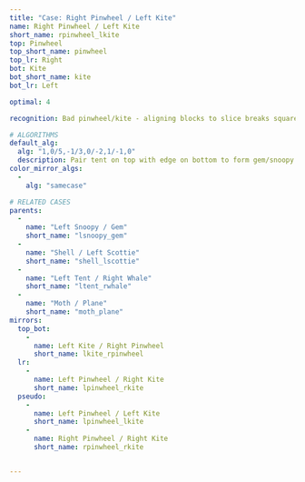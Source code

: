 ```yaml
---
title: "Case: Right Pinwheel / Left Kite"
name: Right Pinwheel / Left Kite
short_name: rpinwheel_lkite
top: Pinwheel
top_short_name: pinwheel
top_lr: Right
bot: Kite
bot_short_name: kite
bot_lr: Left

optimal: 4

recognition: Bad pinwheel/kite - aligning blocks to slice breaks squareshape.

# ALGORITHMS
default_alg:
  alg: "1,0/5,-1/3,0/-2,1/-1,0"
  description: Pair tent on top with edge on bottom to form gem/snoopy.
color_mirror_algs:
  -
    alg: "samecase"

# RELATED CASES
parents:
  -
    name: "Left Snoopy / Gem"
    short_name: "lsnoopy_gem"
  -
    name: "Shell / Left Scottie"
    short_name: "shell_lscottie"
  -
    name: "Left Tent / Right Whale"
    short_name: "ltent_rwhale"
  -
    name: "Moth / Plane"
    short_name: "moth_plane"
mirrors:
  top_bot:
    -
      name: Left Kite / Right Pinwheel
      short_name: lkite_rpinwheel
  lr:
    -
      name: Left Pinwheel / Right Kite
      short_name: lpinwheel_rkite
  pseudo:
    -
      name: Left Pinwheel / Left Kite
      short_name: lpinwheel_lkite
    -
      name: Right Pinwheel / Right Kite
      short_name: rpinwheel_rkite


---
```


